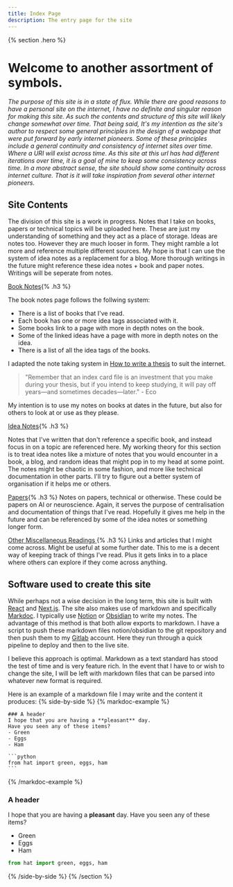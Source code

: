 ```yaml
---
title: Index Page
description: The entry page for the site
---
```


{% section .hero %}

# Welcome to another assortment of symbols.
*The purpose of this site is in a state of flux. While there are good reasons to have a personal site on the internet, I have no definite and singular reason for making this site. As such the contents and structure of this site will likely change somewhat over time. That being said, It's my intention as the site's author to respect some general principles in the design of a webpage that were put forward by early internet pioneers. Some of these principles include a general continuity and consistency of internet sites over time. Where a URI will exist across time. As this site at this url has had different iterations over time, it is a goal of mine to keep some consistency across time. In a more abstract sense, the site should show some continuity across internet culture. That is it will take inspiration from several other internet pioneers.*
## Site Contents
The division of this site is a work in progress. Notes that I take on books, papers or technical topics will be uploaded here. These are just my understanding of something and they act as a place of storage. Ideas are notes too. However they are much looser in form. They might ramble a lot more and reference multiple different sources. My hope is that I can use the system of idea notes as a replacement for a blog. More thorough writings in the future might reference these idea notes + book and paper notes. Writings will be seperate from notes.

[Book Notes](/notes/books){%  .h3  %}

The book notes page follows the follwing system: 
- There is a list of books that I've read.
- Each book has one or more idea tags associated with it.
- Some books link to a page with more in depth notes on the book.
- Some of the linked ideas have a page with more in depth notes on the idea.
- There is a list of all the idea tags of the books.

I adapted the note taking system in [How to write a thesis](/notes/books/COUlEuCc) to suit the internet.
> "Remember that an index card file is an investment that you make during your thesis, but if you intend to keep studying, it will pay off years—and sometimes decades—later." - Eco

My intention is to use my notes on books at dates in the future, but also for others to look at or use as they please.

[Idea Notes](/notes/ideas){%  .h3  %}

Notes that I've written that don't reference a specific book, and instead focus in on a topic are referenced here. My working theory for this section is to treat idea notes like a mixture of notes that you would encounter in a book, a blog, and random ideas that might pop in to my head at some point. The notes might be chaotic in some fashion, and more like technical documentation in other parts. I'll try to figure out a better system of organisation if it helps me or others.

[Papers](/notes/papers){%  .h3  %}
Notes on papers, technical or otherwise. These could be papers on AI or neuroscience. Again, it serves the purpose of centralisation and documentation of things that I've read. Hopefully it gives me help in the future and can be referenced by some of the idea notes or something longer form.

[Other Miscellaneous Readings ](/notes/other){%  .h3  %}
Links and articles that I might come across. Might be useful at some further date. This to me is a decent way of keeping track of things I've read. Plus it gets links in to a place where others can explore if they come across anything. 
## Software used to create this site
While perhaps not a wise decision in the long term, this site is built with [React](https://reactjs.org) and [Next.js](https://nextjs.org/). The site also makes use of markdown and specifically [Markdoc](https://markdoc.io). I typically use [Notion](https://www.notion.so) or [Obsidian](https://obsidian.md/) to write my notes. The advantage of this method is that both allow exports to markdown. I have a script to push these markdown files notion/obsidian to the git repository and then push them to my [Gitlab](https://gitlab.com/) account. Here they run through a quick pipeline to deploy and then to the live site.
 
I believe this approach is optimal. Markdown as a text standard has stood the test of time and is very feature rich. In the event that I have to or wish to change the site, I will be left with markdown files that can be parsed into whatever new format is required.
 
Here is an example of a markdown file I may write and the content it produces:
{% side-by-side %}
{% markdoc-example %}
````
### A header
I hope that you are having a **pleasant** day.
Have you seen any of these items?
- Green
- Eggs
- Ham

```python
from hat import green, eggs, ham
```
````
{% /markdoc-example %}
### A header

I hope that you are having a **pleasant** day. Have you seen any of these items?
- Green
- Eggs
- Ham
```py
from hat import green, eggs, ham
```

{% /side-by-side %}
{% /section %}